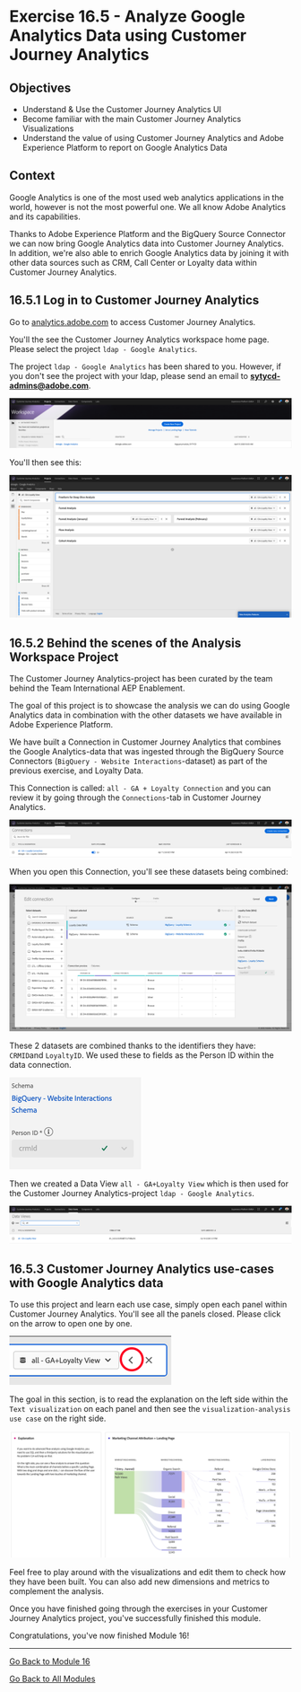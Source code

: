 # Exercise 16.5 - Analyze Google Analytics Data using Customer Journey Analytics

## Objectives

- Understand & Use the Customer Journey Analytics UI
- Become familiar with the main Customer Journey Analytics Visualizations
- Understand the value of using Customer Journey Analytics and Adobe Experience Platform to report on Google Analytics Data

## Context

Google Analytics is one of the most used web analytics applications in the world, however is not the most powerful one. We all know Adobe Analytics and its capabilities.

Thanks to Adobe Experience Platform and the BigQuery Source Connector we can now bring Google Analytics data into Customer Journey Analytics. In addition, we're also able to enrich Google Analytics data by joining it with other data sources such as CRM, Call Center or Loyalty data within Customer Journey Analytics.

## 16.5.1 Log in to Customer Journey Analytics

Go to [analytics.adobe.com](https://experience.adobe.com/#/@experienceplatform/platform/analytics/#/workspace) to access Customer Journey Analytics.

You'll the see the Customer Journey Analytics workspace home page. Please select the project ``ldap - Google Analytics``.

The project ``ldap - Google Analytics`` has been shared to you. However, if you don't see the project with your ldap, please send an email to **sytycd-admins@adobe.com**.

![demo](./images/ex5/4.png)

You'll then see this:

![demo](./images/ex5/5.png)

## 16.5.2 Behind the scenes of the Analysis Workspace Project

The Customer Journey Analytics-project has been curated by the team behind the Team International AEP Enablement.

The goal of this project is to showcase the analysis we can do using Google Analytics data in combination with the other datasets we have available in Adobe Experience Platform.

We have built a Connection in Customer Journey Analytics that combines the Google Analytics-data that was ingested through the BigQuery Source Connectors (``BigQuery - Website Interactions``-dataset) as part of the previous exercise, and Loyalty Data.

This Connection is called: ``all - GA + Loyalty Connection`` and you can review it by going through the ``Connections``-tab in Customer Journey Analytics.

![demo](./images/ex5/connection.png)

When you open this Connection, you'll see these datasets being combined:

![demo](./images/ex5/6.png)

These 2 datasets are combined thanks to the identifiers they have: ``CRMID``and ``LoyaltyID``. We used these to fields as the Person ID within the data connection.

![demo](./images/ex5/12.png)

Then we created a Data View ``all - GA+Loyalty View`` which is then used for the Customer Journey Analytics-project ``ldap - Google Analytics``.

![demo](./images/ex5/dataview.png)

## 16.5.3 Customer Journey Analytics use-cases with Google Analytics data

To use this project and learn each use case, simply open each panel within Customer Journey Analytics. You'll see all the panels closed. Please click on the arrow to open one by one.

![demo](./images/ex5/10.png)

The goal in this section, is to read the explanation on the left side within the ``Text visualization`` on each panel and then see the ``visualization-analysis use case`` on the right side.

![demo](./images/ex5/11.png)

Feel free to play around with the visualizations and edit them to check how they have been built. You can also add new dimensions and metrics to complement the analysis.

Once you have finished going through the exercises in your Customer Journey Analytics project, you've successfully finished this module.

Congratulations, you've now finished Module 16!

---

[Go Back to Module 16](./README.md)

[Go Back to All Modules](./../../README.md)
